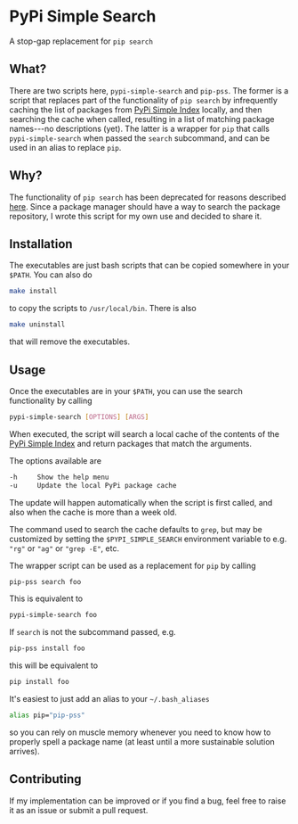 # PyPi Simple Search

A stop-gap replacement for `pip search`

## What?

There are two scripts here, `pypi-simple-search` and `pip-pss`. The former is a script that replaces part of the functionality of `pip search` by infrequently caching the list of packages from [PyPi Simple Index](https://pypi.org/simple/) locally, and then searching the cache when called, resulting in a list of matching package names---no descriptions (yet). The latter is a wrapper for `pip` that calls `pypi-simple-search` when passed the `search` subcommand, and can be used in an alias to replace `pip`.

## Why?

The functionality of `pip search` has been deprecated for reasons described [here](https://github.com/pypa/pip/issues/5216). Since a package manager should have a way to search the package repository, I wrote this script for my own use and decided to share it.

## Installation

The executables are just bash scripts that can be copied somewhere in your `$PATH`. You can also do

```bash
make install
```

to copy the scripts to `/usr/local/bin`. There is also

```bash
make uninstall
```

that will remove the executables.

## Usage

Once the executables are in your `$PATH`, you can use the search functionality by calling

```bash
pypi-simple-search [OPTIONS] [ARGS]
```

When executed, the script will search a local cache of the contents of the [PyPi Simple Index](https://pypi.org/simple/) and return packages that match the arguments.

The options available are

```bash
-h     Show the help menu
-u     Update the local PyPi package cache
```

The update will happen automatically when the script is first called, and also when the cache is more than a week old.

The command used to search the cache defaults to `grep`, but may be customized by setting the `$PYPI_SIMPLE_SEARCH` environment variable to e.g. `"rg"` or `"ag"` or `"grep -E"`, etc.

The wrapper script can be used as a replacement for `pip` by calling

```bash
pip-pss search foo
```

This is equivalent to

```bash
pypi-simple-search foo
```

If `search` is not the subcommand passed, e.g.

```bash
pip-pss install foo
```

this will be equivalent to

```bash
pip install foo
```

It's easiest to just add an alias to your `~/.bash_aliases`

```bash
alias pip="pip-pss"
```

so you can rely on muscle memory whenever you need to know how to properly spell a package name (at least until a more sustainable solution arrives).

## Contributing

If my implementation can be improved or if you find a bug, feel free to raise it as an issue or submit a pull request.
